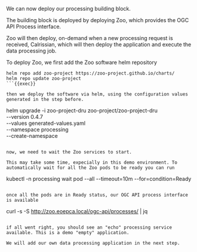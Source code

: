 We can now deploy our processing building block.

The building block is deployed by deploying Zoo, which provides the OGC API Process interface.

Zoo will then deploy, on-demand when a new processing request is received, Calrissian, which will then deploy the application and execute the data processing job. 
 
To deploy Zoo, we first add the Zoo software helm repository

```
helm repo add zoo-project https://zoo-project.github.io/charts/
helm repo update zoo-project
```{{exec}}

then we deploy the software via helm, using the configuration values generated in the step before.

```
helm upgrade -i zoo-project-dru zoo-project/zoo-project-dru \
  --version 0.4.7 \
  --values generated-values.yaml \
  --namespace processing \
  --create-namespace
```{{exec}}

now, we need to wait the Zoo services to start.

This may take some time, expecially in this demo environment. To automatically wait for all the Zoo pods to be ready you can run

```
kubectl -n processing wait pod --all --timeout=10m --for=condition=Ready
```{{exec}}

once all the pods are in Ready status, our OGC API process interface is available

```
curl -s -S http://zoo.eoepca.local/ogc-api/processes/ | jq
```{{exec}}

if all went right, you should see an "echo" processing service available. This is a demo "empty" application.

We will add our own data processing application in the next step.
